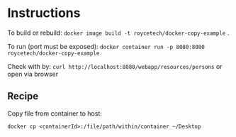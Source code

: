 # Instructions

To build or rebuild: `docker image build -t roycetech/docker-copy-example` .

To run (port must be exposed): `docker container run -p 8080:8080 roycetech/docker-copy-example`

Check with by: `curl http://localhost:8080/webapp/resources/persons` or open via browser

## Recipe

Copy file from container to host:

```shell
docker cp <containerId>:/file/path/within/container ~/Desktop
```
